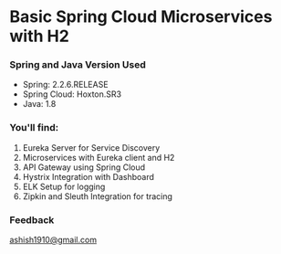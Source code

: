 # Basic Spring Cloud Microservices with H2

### Spring and Java Version Used
- Spring: 2.2.6.RELEASE
- Spring Cloud: Hoxton.SR3
- Java: 1.8 

### You'll find:

1. Eureka Server for Service Discovery
2. Microservices with Eureka client and H2
3. API Gateway using Spring Cloud
4. Hystrix Integration with Dashboard
5. ELK Setup for logging
6. Zipkin and Sleuth Integration for tracing

### Feedback

ashish1910@gmail.com
